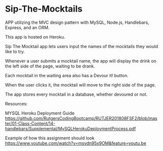 # Sip-The-Mocktails
APP utilizing the MVC design pattern with MySQL, Node.js, Handlebars, Express, and an ORM.

This app is hosted on Heroku.

Sip The Mocktail app lets users input the names of the mocktails they would like to try.

Whenever a user submits a mocktail name, the app will display the drink on the left side of the page, waiting to be drank.

Each mocktail in the waiting area also has a Devour it! button.

When the user clicks it, the mocktail will move to the right side of the page. 

The app stores every mocktail in a database, whether devoured or not.

Resources:

MYSQL Heroku Deployment Guide https://github.com/RutgersCodingBootcamp/RUTJER201808FSF2/blob/master/01-Class-Content/14-handlebars/Supplemental/MySQLHerokuDeploymentProcess.pdf

Example of how this assignment should look 
https://www.youtube.com/watch?v=msvdn95x9OM&feature=youtu.be


